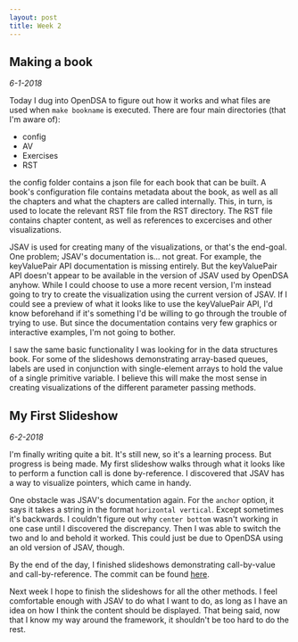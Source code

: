```yaml
---
layout: post
title: Week 2
---
```


## Making a book

*6-1-2018*

Today I dug into OpenDSA to figure out how it works and what files are used when
`make bookname` is executed. There are four main directories
(that I'm aware of):

* config
* AV
* Exercises
* RST

the config folder contains a json file for each book that can be built. A book's
configuration file contains metadata about the book, as well as all the chapters
and what the chapters are called internally. This, in turn, is used to locate
the relevant RST file from the RST directory. The RST file contains chapter
content, as well as references to excercises and other visualizations.

JSAV is used for creating many of the visualizations, or that's the end-goal.
One problem; JSAV's documentation is... not great. For example, the keyValuePair
API documentation is missing entirely. But the keyValuePair API doesn't appear
to be available in the version of JSAV used by OpenDSA anyhow. While I could
choose to use a more recent version, I'm instead going to try to create the
visualization using the current version of JSAV. If I could see a preview of
what it looks like to use the keyValuePair API, I'd know beforehand if it's
something I'd be willing to go through the trouble of trying to use. But since
the documentation contains very few graphics or interactive examples, I'm not
going to bother.

I saw the same basic functionality I was looking for in the data structures
book. For some of the slideshows demonstrating array-based queues, labels are
used in conjunction with single-element arrays to hold the value of a single
primitive variable. I believe this will make the most sense in creating
visualizations of the different parameter passing methods.

## My First Slideshow

*6-2-2018*

I'm finally writing quite a bit. It's still new, so it's a learning process. But
progress is being made. My first slideshow walks through what it looks like to
perform a function call is done by-reference. I discovered that JSAV has a way
to visualize pointers, which came in handy.

One obstacle was JSAV's documentation again. For the `anchor` option, it
says it takes a string in the format `horizontal vertical`. Except sometimes
it's backwards. I couldn't figure out why `center bottom` wasn't working in one
case until I discovered the discrepancy. Then I was able to switch the two and
lo and behold it worked. This could just be due to OpenDSA using an old version
of JSAV, though.

By the end of the day, I finished slideshows demonstrating call-by-value and
call-by-reference. The commit can be found
[here](https://github.com/CorySanin/OpenDSA/commit/051b22d8ed0d3f60c76dc031d1e8447eaed79073).

Next week I hope to finish the slideshows for all the other methods. I feel
comfortable enough with JSAV to do what I want to do, as long as I have an idea
on how I think the content should be displayed. That being said, now that I know
my way around the framework, it shouldn't be too hard to do the rest.
